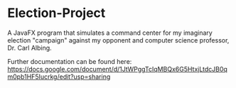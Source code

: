 # Election-Project

A JavaFX program that simulates a command center for my imaginary election "campaign" against my opponent and computer science professor, Dr. Carl Albing.

Further documentation can be found here:
https://docs.google.com/document/d/1JtWPggTcIqMBQx6G5HtxjLtdcJB0qm0pb1HF5Iucrkg/edit?usp=sharing
